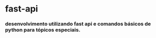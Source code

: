 # fast-api
<h3>desenvolvimento utilizando fast api e comandos básicos de python para tópicos especiais. </h3>
